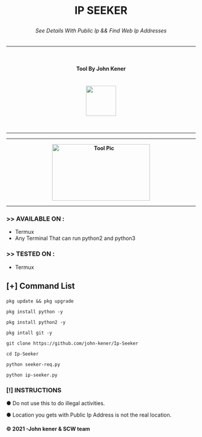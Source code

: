 <h1><p align= "center">IP SEEKER </p></h1>
<h6><p align= "center">See Details With Public Ip && Find Web Ip Addresses  </p></h6>
<hr>
<br>
<h4><p align = "center">Tool By John Kener <p><h4>
<div>  
<p align= "center">
<br />
<img src="https://www.udrop.com/file/5HFB/IMG_20210511_073611_429.jpg",width="80", height="80",alt="john-kener"/>
</p>
<br />
<hr />
<hr />
<p align="center">
<img src="https://github.com/John-kener/Ip-Seeker/blob/main/20210709_162055.png" alt="Tool Pic" width="260" height="150"/>
</p>
</div>

<hr />

### >> AVAILABLE ON :

* Termux
* Any Terminal That can run python2 and python3

### >> TESTED ON :

* Termux


<h2><p align = "left">[+] Command List</p></h2>
	
	
<div align ="left">
	
```pkg update && pkg upgrade```
   
```pkg install python -y ```
    
```pkg install python2 -y ```
        
```pkg intall git -y ```
        
```git clone https://github.com/john-kener/Ip-Seeker ```
        
```cd Ip-Seeker ```
        
```python seeker-req.py ```
        
```python ip-seeker.py ```

</div>        

###  [!] INSTRUCTIONS

● Do not use this to do illegal activities.

● Location you gets with Public Ip Address is not the real location.

#### © 2021 -John kener & SCW team
